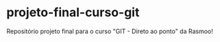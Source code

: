 # projeto-final-curso-git
Repositório projeto final para o curso "GIT - Direto ao ponto"  da Rasmoo!
